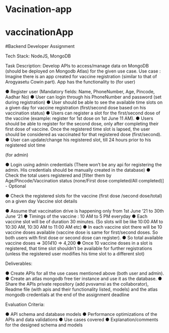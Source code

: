 # Vacination-app

# vaccinationApp

#Backend Developer Assignment

Tech Stack: NodeJS, MongoDB

Task Description:
Develop APIs to access/manage data on MongoDB (should be deployed on Mongodb
Atlas) for the given use case.
Use case : Imagine there is an app created for vaccine registration (similar to that of
Arogyasetu Cowin part).
App has the functionality to
(for user)

● Register user (Mandatory fields: Name, PhoneNumber, Age, Pincode, Aadhar
No)
● User can login through his PhoneNumber and password (set during registration)
● User should be able to see the available time slots on a given day for vaccine
registration (first/second dose based on his vaccination status)
● Users can register a slot for the first/second dose of the vaccine (example:
register for 1st dose on 1st June 11 AM).
● Users should be able to register for the second dose, only after completing their
first dose of vaccine. Once the registered time slot is lapsed, the user should be
considered as vaccinated for that registered dose (first/second).
● User can update/change his registered slot, till 24 hours prior to his registered
slot time

(for admin)

● Login using admin credentials (There won’t be any api for registering the admin.
His credentials should be manually created in the database)
● Check the total users registered and [filter them by Age/Pincode/Vaccination
status (none/First dose completed/All completed)] - Optional

● Check the registered slots for the vaccine (first dose /second dose/total) on a
given day
Vaccine slot details

● Assume that vaccination drive is happening only from 1st June ‘21 to 30th June
‘21
● Timings of the vaccine : 10 AM to 5 PM everyday
● Each vaccine slot will be of duration 30 minutes. (So slots will be like 10:00 AM to
10:30 AM, 10:30 AM to 11:00 AM etc)
● In each vaccine slot there will be 10 vaccine doses available (vaccine dose is
same for first/second doses. So both users with first dose or second dose can
register).
● So total available vaccine doses => 30*14*10 => 4,200
● Once 10 vaccine doses in a slot is registered, that time slot shouldn’t be available
for further registrations (unless the registered user modifies his time slot to a
different slot)

Deliverables:

● Create APIs for all the use cases mentioned above (both user and admin).
● Create an atlas mongodb free tier instance and use it as the database.
● Share the APIs private repository (add pvsvamsi as the collaborator), Readme
file (with apis and their functionality listed, models) and the atlas mongodb
credentials at the end of the assignment deadline

Evaluation Criteria:

● API schema and database models
● Performance optimizations of the APIs and data validations
● Use cases covered
● Explanation/comments for the designed schema and models